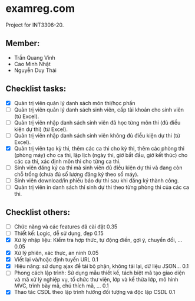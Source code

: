# examreg.com
Project for INT3306-20.

## Member:
* Trần Quang Vinh
* Cao Minh Nhật
* Nguyễn Duy Thái

## Checklist tasks:
* [x] Quản trị viên quản lý danh sách môn thi/học phần
* [ ] Quản trị viên quản lý danh sách sinh viên, cấp tài khoản cho sinh viên (từ Excel).
* [ ] Quản trị viên nhập danh sách sinh viên đã học từng môn thi (đủ điều kiện dự thi) (từ Excel).
* [ ] Quản trị viên nhập danh sách sinh viên không đủ điều kiện dự thi (từ Excel). 
* [x] Quản trị viên tạo kỳ thi, thêm các ca thi cho kỳ thi, thêm các phòng thi (phòng máy) cho ca thi, lập lịch (ngày thi, giờ bắt đầu, giờ kết thúc) cho các ca thi, xác định môn thi cho từng ca thi.
* [ ] Sinh viên đăng ký ca thi mà sinh viên đủ điều kiện dự thi và đang còn chỗ trống (chưa đủ số lượng đăng ký theo số máy).
* [ ] Sinh viên download/in phiếu báo dự thi sau khi đăng ký thành công.
* [ ] Quản trị viên in danh sách thí sinh dự thi theo từng phòng thi của các ca thi.

## Checklist others:
* [ ] Chức năng và các features đã cài đặt 0.35
* [ ] Thiết kế: Logic, dễ sử dụng, đẹp 0.15
* [x] Xử lý nhập liệu: Kiểm tra hợp thức, tự động điền, gợi ý, chuyển đổi, ... 0.05
* [x] Xử lý phiên, xác thực, an ninh 0.05
* [x] Viết lại và/hoặc định tuyến URL 0.1
* [x] Hiệu năng: sử dụng ajax để tải bộ phận, không tải lại, dữ liệu JSON... 0.1
* [ ] Phong cách lập trình: Sử dụng mẫu thiết kế, tách biệt mã tạo giao diện và mã xử lý nghiệp vụ, tổ chức thư viện, lớp và kế thừa lớp, mô hình MVC, trình bày mã, chú thích mã, ... 0.1
* [x] Thao tác CSDL theo lập trình hướng đối tượng và độc lập CSDL 0.1